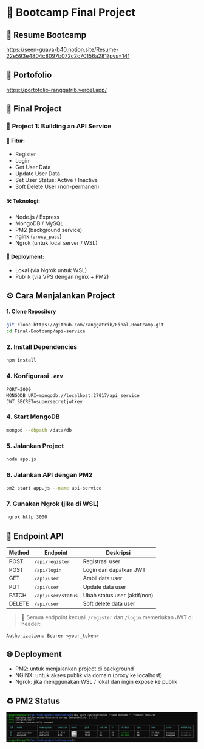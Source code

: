 # 🚀 Bootcamp Final Project

## 📄 Resume Bootcamp
https://seen-guava-b40.notion.site/Resume-22e593e4804c8097b072c2c70156a281?pvs=141

## 📄 Portofolio
https://portofolio-ranggatrib.vercel.app/

## 🧪 Final Project

### 🔧 **Project 1: Building an API Service**

#### 🎯 Fitur:
- Register
- Login
- Get User Data
- Update User Data
- Set User Status: Active / Inactive
- Soft Delete User (non-permanen)

#### 🛠️ Teknologi:
- Node.js / Express
- MongoDB / MySQL
- PM2 (background service)
- nginx (`proxy_pass`)
- Ngrok (untuk local server / WSL)
  
#### 🚀 Deployment:
- Lokal (via Ngrok untuk WSL)
- Publik (via VPS dengan nginx + PM2)
  
## ⚙️ Cara Menjalankan Project

#### 1. Clone Repository
```bash
git clone https://github.com/ranggatrib/Final-Bootcamp.git
cd Final-Bootcamp/api-service
```
### 2. Install Dependencies
```bash
npm install
```

### 4. Konfigurasi `.env`
```env
PORT=3000
MONGODB_URI=mongodb://localhost:27017/api_service
JWT_SECRET=supersecretjwtkey
```

### 4. Start MongoDB
```bash
mongod --dbpath /data/db
```

### 5. Jalankan Project
```bash
node app.js
```

### 6. Jalankan API dengan PM2
```bash
pm2 start app.js --name api-service
```

### 7. Gunakan Ngrok (jika di WSL)
```bash
ngrok http 3000
```

## 🔁 Endpoint API

| Method | Endpoint                | Deskripsi                    |
|--------|-------------------------|------------------------------|
| POST   | `/api/register`         | Registrasi user              |
| POST   | `/api/login`            | Login dan dapatkan JWT       |
| GET    | `/api/user`             | Ambil data user              |
| PUT    | `/api/user`             | Update data user             |
| PATCH  | `/api/user/status`      | Ubah status user (aktif/non) |
| DELETE | `/api/user`             | Soft delete data user        |

> 🔐 Semua endpoint kecuali `/register` dan `/login` memerlukan JWT di header:
```
Authorization: Bearer <your_token>
```

## 🌐 Deployment
- PM2: untuk menjalankan project di background
- NGINX: untuk akses publik via domain (proxy ke localhost)
- Ngrok: jika menggunakan WSL / lokal dan ingin expose ke publik

## ♻️ PM2 Status
![PM2 Status](https://raw.githubusercontent.com/ranggatrib/Final-Bootcamp/main/api-final-project-bootcamp-unp-main/pm2.png)
